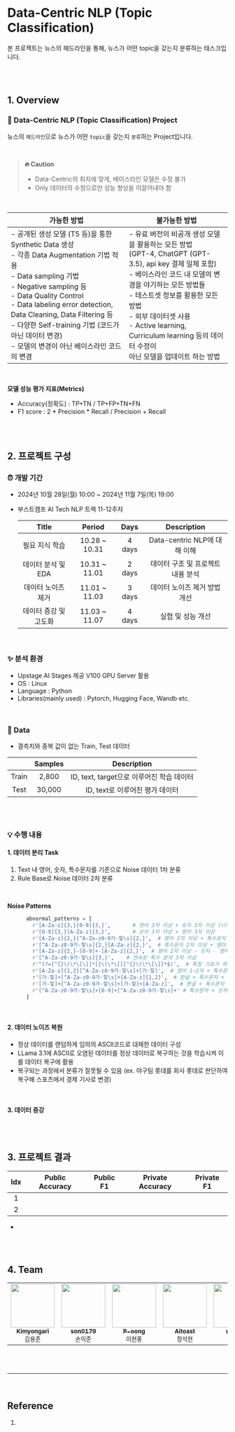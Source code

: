 # Data-Centric NLP (Topic Classification)
본 프로젝트는 뉴스의 헤드라인을 통해, 뉴스가 어떤 topic을 갖는지 분류하는 태스크입니다.

<br><br>

## 1. Overview

### 🚩 Data-Centric NLP (Topic Classification) Project
뉴스의 `헤드라인`으로 뉴스가 어떤 `topic`을 갖는지 `분류`하는 Project입니다.

<br>

> **🔥 Caution**
> - Data-Centric의 취지에 맞게, 베이스라인 모델은 수정 불가
> - Only 데이터의 수정으로만 성능 향상을 이끌어내야 함

<br>

|가능한 방법|불가능한 방법|
|---|---|
|- 공개된 생성 모델 (T5 등)을 통한 Synthetic Data 생성 <br> - 각종 Data Augmentation 기법 적용 <br> - Data sampling 기법 <br> - Negative sampling 등 <br> - Data Quality Control <br> - Data labeling error detection, Data Cleaning, Data Filtering 등 <br> - 다양한 Self-training 기법 (코드가 아닌 데이터 변경) <br> - 모델의 변경이 아닌 베이스라인 코드의 변경 <br> | - 유료 버전의 비공개 생성 모델을 활용하는 모든 방법 <br> (GPT-4, ChatGPT (GPT-3.5), api key 결제 일체 포함) <br> - 베이스라인 코드 내 모델의 변경을 야기하는 모든 방법들 <br> - 테스트셋 정보를 활용한 모든 방법 <br> - 외부 데이터셋 사용 <br> - Active learning, Curriculum learning 등의 데이터 수정이 <br> 아닌 모델을 업데이트 하는 방법 <br>|

<br> 

**모델 성능 평가 지표(Metrics)**
- Accuracy(정확도) : TP+TN / TP+FP+TN+FN
- F1 score : 2 * Precision * Recall / Precision + Recall

<br><br>

## 2. 프로젝트 구성

### ⏰ 개발 기간
- 2024년 10월 28일(월) 10:00 ~ 2024년 11월 7일(목) 19:00
- 부스트캠프 AI Tech NLP 트랙 11-12주차
  
  |Title|Period|Days|Description|
  |:---:|:---:|:---:|:---:|
  |필요 지식 학습|10.28 ~ 10.31|4 days|Data-centric NLP에 대해 이해|
  |데이터 분석 및 EDA|10.31 ~ 11.01|2 days|데이터 구조 및 프로젝트 내용 분석|
  |데이터 노이즈 제거|11.01 ~ 11.03|3 days|데이터 노이즈 제거 방법 개선|
  |데이터 증강 및 고도화|11.03 ~ 11.07|4 days|실험 및 성능 개선|

<br>

### ✨ 분석 환경
- Upstage AI Stages 제공 V100 GPU Server 활용
- OS : Linux
- Language : Python
- Libraries(mainly used) : Pytorch, Hugging Face, Wandb etc.

<br>

### 💾 Data
- 결측치와 중복 값이 없는 Train, Test 데이터

||Samples|Description|
|:---:|:---:|:---:|
|Train|2,800|ID, text, target으로 이루어진 학습 데이터|
|Test|30,000|ID, text로 이루어진 평가 데이터|


<br><br>


### 💡 수행 내용
#### 1. 데이터 분리 Task
  1. Text 내 영어, 숫자, 특수문자를 기준으로 Noise 데이터 1차 분류
  2. Rule Base로 Noise 데이터 2차 분류

<br>

  **Noise Patterns**
  
```python
      abnormal_patterns = [
        r'[A-Za-z]{3,}[0-9]{3,}',       # 영어 3자 이상 + 숫자 3자 이상 (너무 짧은 패턴 제외)
        r'[0-9]{3,}[A-Za-z]{3,}',       # 숫자 3자 이상 + 영어 3자 이상
        r'[A-Za-z]{2,}[^A-Za-z0-9가-힣\s]{2,}',  # 영어 2자 이상 + 특수문자 2자 이상
        r'[^A-Za-z0-9가-힣\s]{2,}[A-Za-z]{2,}',  # 특수문자 2자 이상 + 영어 2자 이상
        r'[A-Za-z]{2,}-[0-9]+-[A-Za-z]{2,}',  # 영어 2자 이상 - 숫자 - 영어 2자 이상
        r'[^A-Za-z0-9가-힣\s]{3,}',    # 연속된 특수 문자 3자 이상
        r'^(?=[^{}\(\*\[\]]*[}\(\*\[][^{}\(\*\[\]]*$)',  # 특정 기호가 하나만 포함된 문자열 필터링
        r'[A-Za-z]{1,2}[^A-Za-z0-9가-힣\s]+[가-힣]',  # 영어 1~2자 + 특수문자 + 한글
        r'[가-힣]+[^A-Za-z0-9가-힣\s]+[A-Za-z]{1,2}',  # 한글 + 특수문자 + 영어 1~2자
        r'[가-힣]+[^A-Za-z0-9가-힣\s]+[가-힣]+[A-Za-z]',  # 한글 + 특수문자 + 한글 + 영어  
        r'[^A-Za-z0-9가-힣\s]+[0-9]+[^A-Za-z0-9가-힣\s]+' # 특수문자 + 숫자 + 특수문자
      ]
```
  
<br>

#### 2. 데이터 노이즈 복원
- 정상 데이터를 랜덤하게 임의의 ASCII코드로 대체한 데이터 구성
- LLama 3.1에 ASCII로 오염된 데이터를 정상 데이터로 복구하는 것을 학습시켜 이를 데이터 복구에 활용
- 복구되는 과정에서 분류가 잘못될 수 있음 (ex. 야구팀 롯데를 회사 롯데로 판단하여 복구해 스포츠에서 경제 기사로 변경)

<br>

#### 3. 데이터 증강

<br><br>

## 3. 프로젝트 결과
|Idx  |Public Accuracy|Public F1|Private Accuracy|Private F1|
|:---:|:---:|:---:|:---:|:---:|
|1|||||
|2|||||

- 


<br><br>


## 4. Team
<table>
    <tbody>
        <tr>
            <td align="center">
                <a href="https://github.com/Kimyongari">
                    <img src="https://github.com/Kimyongari.png" width="100px;" alt=""/><br />
                    <sub><b>Kimyongari</b></sub>
                </a><br />
                <sub>김용준</sub>
            </td>
            <td align="center">
                <a href="https://github.com/son0179">
                    <img src="https://github.com/son0179.png" width="100px;" alt=""/><br />
                    <sub><b>son0179</b></sub>
                </a><br />
                <sub>손익준</sub>
            </td>
            <td align="center">
                <a href="https://github.com/P-oong">
                    <img src="https://github.com/P-oong.png" width="100px;" alt=""/><br />
                    <sub><b>P-oong</b></sub>
                </a><br />
                <sub>이현풍</sub>
            </td>
            <td align="center">
                <a href="https://github.com/Aitoast">
                    <img src="https://github.com/Aitoast.png" width="100px;" alt=""/><br />
                    <sub><b>Aitoast</b></sub>
                </a><br />
                <sub>정석현</sub>
            </td>
            <td align="center">
                <a href="https://github.com/uzlnee">
                    <img src="https://github.com/uzlnee.png" width="100px;" alt=""/><br />
                    <sub><b>uzlnee</b></sub>
                </a><br />
                <sub>정유진</sub>
            </td>
            <td align="center">
                <a href="https://github.com/hayoung180">
                    <img src="https://github.com/hayoung180.png" width="100px;" alt=""/><br />
                    <sub><b>hayoung180</b></sub>
                </a><br />
                <sub>정하영</sub>
            </td>
        </tr>
    </tbody>
</table>

<br><br>

---

<br>

## Reference
1.

